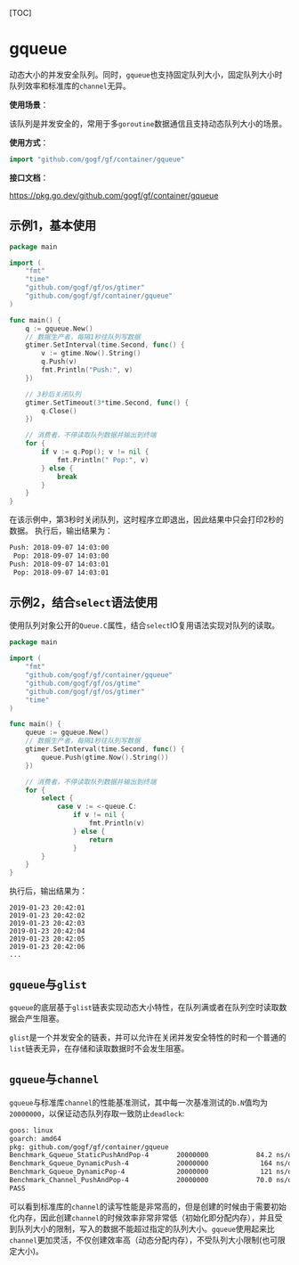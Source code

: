 [TOC]

# gqueue

动态大小的并发安全队列。同时，`gqueue`也支持固定队列大小，固定队列大小时队列效率和标准库的`channel`无异。

**使用场景**：

该队列是并发安全的，常用于多`goroutine`数据通信且支持动态队列大小的场景。

**使用方式**：
```go
import "github.com/gogf/gf/container/gqueue"
```

**接口文档**：

https://pkg.go.dev/github.com/gogf/gf/container/gqueue


## 示例1，基本使用

```go
package main

import (
    "fmt"
    "time"
    "github.com/gogf/gf/os/gtimer"
    "github.com/gogf/gf/container/gqueue"
)

func main() {
    q := gqueue.New()
    // 数据生产者，每隔1秒往队列写数据
    gtimer.SetInterval(time.Second, func() {
        v := gtime.Now().String()
        q.Push(v)
        fmt.Println("Push:", v)
    })

    // 3秒后关闭队列
    gtimer.SetTimeout(3*time.Second, func() {
        q.Close()
    })

    // 消费者，不停读取队列数据并输出到终端
    for {
        if v := q.Pop(); v != nil {
            fmt.Println(" Pop:", v)
        } else {
            break
        }
    }
}
```
在该示例中，第3秒时关闭队列，这时程序立即退出，因此结果中只会打印2秒的数据。
执行后，输出结果为：
```html
Push: 2018-09-07 14:03:00
 Pop: 2018-09-07 14:03:00
Push: 2018-09-07 14:03:01
 Pop: 2018-09-07 14:03:01
```

## 示例2，结合`select`语法使用

使用队列对象公开的`Queue.C`属性，结合`select`IO复用语法实现对队列的读取。

```go
package main

import (
    "fmt"
    "github.com/gogf/gf/container/gqueue"
    "github.com/gogf/gf/os/gtime"
    "github.com/gogf/gf/os/gtimer"
    "time"
)

func main() {
    queue := gqueue.New()
    // 数据生产者，每隔1秒往队列写数据
    gtimer.SetInterval(time.Second, func() {
        queue.Push(gtime.Now().String())
    })

    // 消费者，不停读取队列数据并输出到终端
    for {
        select {
            case v := <-queue.C:
                if v != nil {
                    fmt.Println(v)
                } else {
                    return
                }
        }
    }
}
```
执行后，输出结果为：
```
2019-01-23 20:42:01
2019-01-23 20:42:02
2019-01-23 20:42:03
2019-01-23 20:42:04
2019-01-23 20:42:05
2019-01-23 20:42:06
...
```

## `gqueue`与`glist`

`gqueue`的底层基于`glist`链表实现动态大小特性，在队列满或者在队列空时读取数据会产生阻塞。

`glist`是一个并发安全的链表，并可以允许在关闭并发安全特性的时和一个普通的`list`链表无异，在存储和读取数据时不会发生阻塞。


## `gqueue`与`channel`
`gqueue`与标准库`channel`的性能基准测试，其中每一次基准测试的`b.N`值均为`20000000`，以保证动态队列存取一致防止`deadlock`:
```html
goos: linux
goarch: amd64
pkg: github.com/gogf/gf/container/gqueue
Benchmark_Gqueue_StaticPushAndPop-4       20000000            84.2 ns/op
Benchmark_Gqueue_DynamicPush-4            20000000             164 ns/op
Benchmark_Gqueue_DynamicPop-4             20000000             121 ns/op
Benchmark_Channel_PushAndPop-4            20000000            70.0 ns/op
PASS
```
可以看到标准库的`channel`的读写性能是非常高的，但是创建的时候由于需要初始化内存，因此创建`channel`的时候效率非常非常低（初始化即分配内存），并且受到队列大小的限制，写入的数据不能超过指定的队列大小。`gqueue`使用起来比`channel`更加灵活，不仅创建效率高（动态分配内存），不受队列大小限制(也可限定大小)。
